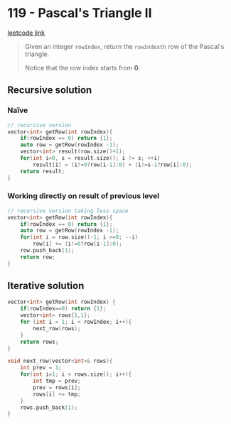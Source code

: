 #  119 - Pascal's Triangle II

[leetcode link](https://leetcode.com/problems/pascals-triangle-ii/)

> Given an integer `rowIndex`, return the `rowIndexth` row of the Pascal's triangle.
>
> Notice that the row index starts from **0**.

## Recursive solution

### Naïve

```cpp
// recursive version
vector<int> getRow(int rowIndex){
    if(rowIndex == 0) return {1};
    auto row = getRow(rowIndex -1);
    vector<int> result(row.size()+1);
    for(int i=0, s = result.size(); i != s; ++i)
        result[i] = (i!=0?row[i-1]:0) + (i!=s-1?row[i]:0);
    return result;
}
```
### Working directly on result of previous level

```cpp
// recursive version taking less space
vector<int> getRow(int rowIndex){
    if(rowIndex == 0) return {1};
    auto row = getRow(rowIndex -1);
    for(int i = row.size()-1; i >=0; --i)
        row[i] += (i!=0?row[i-1]:0);
    row.push_back(1);
    return row;
}
```
## Iterative solution

```cpp
vector<int> getRow(int rowIndex) {
    if(rowIndex==0) return {1};
    vector<int> rows{1,1};
    for (int i = 1; i < rowIndex; i++){
        next_row(rows);
    }
    return rows;
}

void next_row(vector<int>& rows){
    int prev = 1;
    for(int i=1; i < rows.size(); i++){
        int tmp = prev;
        prev = rows[i];
        rows[i] += tmp;
    }
    rows.push_back(1);
}
```